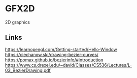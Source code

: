 # GFX2D

2D graphics


## Links

https://learnopengl.com/Getting-started/Hello-Window
https://ciechanow.ski/drawing-bezier-curves/
https://pomax.github.io/bezierinfo/#introduction
https://www.cs.drexel.edu/~david/Classes/CS536/Lectures/L-03_BezierDrawing.pdf